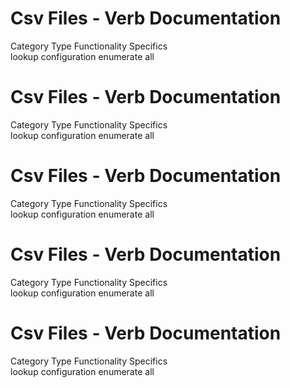  
# Csv Files - Verb Documentation
 
Category                  Type                      Functionality             Specifics                
lookup                    configuration             enumerate                 all                      
 
# Csv Files - Verb Documentation
 
Category                  Type                      Functionality             Specifics                
lookup                    configuration             enumerate                 all                      
 
# Csv Files - Verb Documentation
 
Category                  Type                      Functionality             Specifics                
lookup                    configuration             enumerate                 all                      
 
# Csv Files - Verb Documentation
 
Category                  Type                      Functionality             Specifics                
lookup                    configuration             enumerate                 all                      
 
# Csv Files - Verb Documentation
 
Category                  Type                      Functionality             Specifics                
lookup                    configuration             enumerate                 all                      
